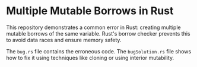 # Multiple Mutable Borrows in Rust
This repository demonstrates a common error in Rust: creating multiple mutable borrows of the same variable.  Rust's borrow checker prevents this to avoid data races and ensure memory safety. 

The `bug.rs` file contains the erroneous code. The `bugSolution.rs` file shows how to fix it using techniques like cloning or using interior mutability.